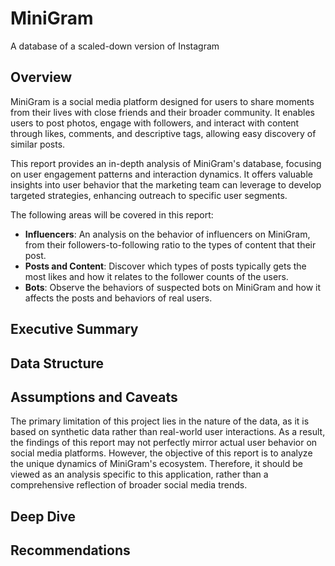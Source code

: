 # MiniGram
A database of a scaled-down version of Instagram

## Overview
MiniGram is a social media platform designed for users to share moments from their lives with close friends and their broader community. It enables users to post photos, engage with followers, and interact with content through likes, comments, and descriptive tags, allowing easy discovery of similar posts.

This report provides an in-depth analysis of MiniGram's database, focusing on user engagement patterns and interaction dynamics. It offers valuable insights into user behavior that the marketing team can leverage to develop targeted strategies, enhancing outreach to specific user segments.

The following areas will be covered in this report:
* **Influencers**: An analysis on the behavior of influencers on MiniGram, from their followers-to-following ratio to the types of content that their post.
* **Posts and Content**: Discover which types of posts typically gets the most likes and how it relates to the follower counts of the users.
* **Bots**: Observe the behaviors of suspected bots on MiniGram and how it affects the posts and behaviors of real users.

## Executive Summary

## Data Structure

## Assumptions and Caveats
The primary limitation of this project lies in the nature of the data, as it is based on synthetic data rather than real-world user interactions. As a result, the findings of this report may not perfectly mirror actual user behavior on social media platforms. However, the objective of this report is to analyze the unique dynamics of MiniGram's ecosystem. Therefore, it should be viewed as an analysis specific to this application, rather than a comprehensive reflection of broader social media trends.

## Deep Dive

## Recommendations
